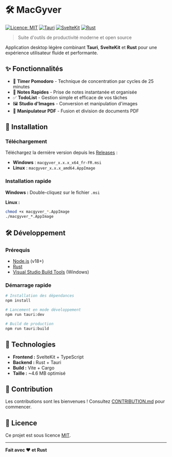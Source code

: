 # 🛠️ MacGyver

[![Licence: MIT](https://img.shields.io/badge/Licence-MIT-yellow.svg)](https://opensource.org/licenses/MIT)
[![Tauri](https://img.shields.io/badge/Tauri-1.5-blue.svg)](https://tauri.app/)
[![SvelteKit](https://img.shields.io/badge/SvelteKit-2.0-orange.svg)](https://kit.svelte.dev/)
[![Rust](https://img.shields.io/badge/Rust-1.70+-red.svg)](https://www.rust-lang.org/)

> Suite d'outils de productivité moderne et open source

Application desktop légère combinant **Tauri**, **SvelteKit** et **Rust** pour une expérience utilisateur fluide et performante.

## ✨ Fonctionnalités

- 🍅 **Timer Pomodoro** - Technique de concentration par cycles de 25 minutes
- 📝 **Notes Rapides** - Prise de notes instantanée et organisée
- ✅ **TodoList** - Gestion simple et efficace de vos tâches
- 🖼️ **Studio d'Images** - Conversion et manipulation d'images
- 📄 **Manipulateur PDF** - Fusion et division de documents PDF

## 🚀 Installation

### Téléchargement

Téléchargez la dernière version depuis les [Releases](https://github.com/AnthonyMahe/macgyver/releases) :

- **Windows** : `macgyver_x.x.x_x64_fr-FR.msi`
- **Linux** : `macgyver_x.x.x_amd64.AppImage`

### Installation rapide

**Windows :** Double-cliquez sur le fichier `.msi`

**Linux :**
```bash
chmod +x macgyver_*.AppImage
./macgyver_*.AppImage
```

## 🛠️ Développement

### Prérequis

- [Node.js](https://nodejs.org/) (v18+)
- [Rust](https://rustup.rs/)
- [Visual Studio Build Tools](https://visualstudio.microsoft.com/downloads/#build-tools-for-visual-studio-2022) (Windows)

### Démarrage rapide

```bash
# Installation des dépendances
npm install

# Lancement en mode développement
npm run tauri:dev

# Build de production
npm run tauri:build
```

## 🎨 Technologies

- **Frontend :** SvelteKit + TypeScript
- **Backend :** Rust + Tauri
- **Build :** Vite + Cargo
- **Taille :** ~4.6 MB optimisé

## 🤝 Contribution

Les contributions sont les bienvenues ! Consultez [CONTRIBUTION.md](CONTRIBUTION.md) pour commencer.

## 📄 Licence

Ce projet est sous licence [MIT](LICENCE).

---

**Fait avec ❤️ et Rust**